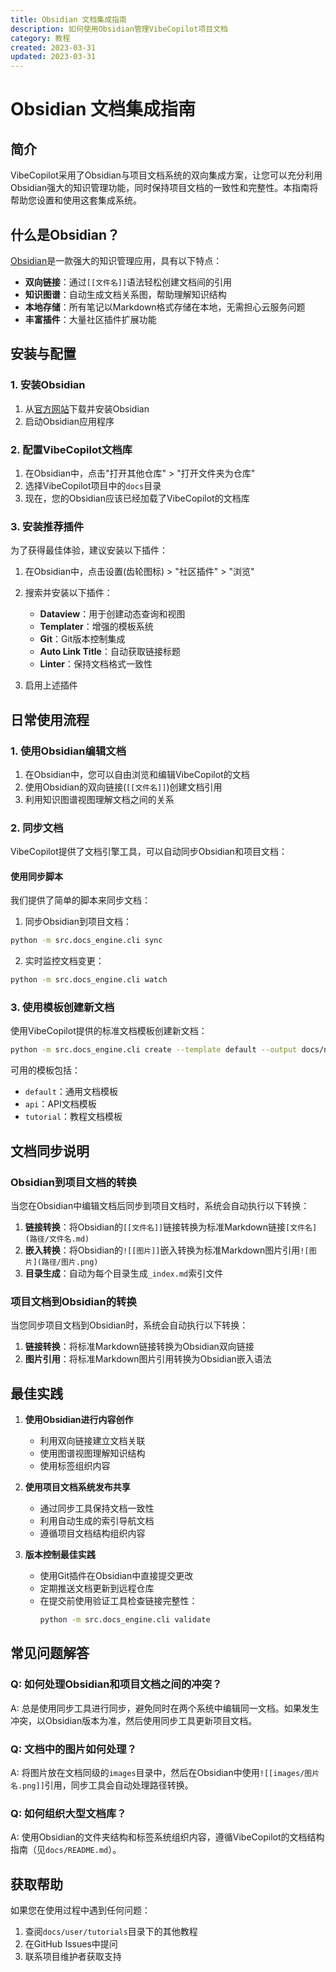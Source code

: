 ```yaml
---
title: Obsidian 文档集成指南
description: 如何使用Obsidian管理VibeCopilot项目文档
category: 教程
created: 2023-03-31
updated: 2023-03-31
---
```


# Obsidian 文档集成指南

## 简介

VibeCopilot采用了Obsidian与项目文档系统的双向集成方案，让您可以充分利用Obsidian强大的知识管理功能，同时保持项目文档的一致性和完整性。本指南将帮助您设置和使用这套集成系统。

## 什么是Obsidian？

[Obsidian](https://obsidian.md/)是一款强大的知识管理应用，具有以下特点：

- **双向链接**：通过`[[文件名]]`语法轻松创建文档间的引用
- **知识图谱**：自动生成文档关系图，帮助理解知识结构
- **本地存储**：所有笔记以Markdown格式存储在本地，无需担心云服务问题
- **丰富插件**：大量社区插件扩展功能

## 安装与配置

### 1. 安装Obsidian

1. 从[官方网站](https://obsidian.md/)下载并安装Obsidian
2. 启动Obsidian应用程序

### 2. 配置VibeCopilot文档库

1. 在Obsidian中，点击"打开其他仓库" > "打开文件夹为仓库"
2. 选择VibeCopilot项目中的`docs`目录
3. 现在，您的Obsidian应该已经加载了VibeCopilot的文档库

### 3. 安装推荐插件

为了获得最佳体验，建议安装以下插件：

1. 在Obsidian中，点击设置(齿轮图标) > "社区插件" > "浏览"
2. 搜索并安装以下插件：
   - **Dataview**：用于创建动态查询和视图
   - **Templater**：增强的模板系统
   - **Git**：Git版本控制集成
   - **Auto Link Title**：自动获取链接标题
   - **Linter**：保持文档格式一致性

3. 启用上述插件

## 日常使用流程

### 1. 使用Obsidian编辑文档

1. 在Obsidian中，您可以自由浏览和编辑VibeCopilot的文档
2. 使用Obsidian的双向链接(`[[文件名]]`)创建文档引用
3. 利用知识图谱视图理解文档之间的关系

### 2. 同步文档

VibeCopilot提供了文档引擎工具，可以自动同步Obsidian和项目文档：

#### 使用同步脚本

我们提供了简单的脚本来同步文档：

1. 同步Obsidian到项目文档：

```bash
python -m src.docs_engine.cli sync
```

2. 实时监控文档变更：

```bash
python -m src.docs_engine.cli watch
```

### 3. 使用模板创建新文档

使用VibeCopilot提供的标准文档模板创建新文档：

```bash
python -m src.docs_engine.cli create --template default --output docs/new-document.md --title "文档标题" --description "文档描述" --category "文档分类"
```

可用的模板包括：
- `default`：通用文档模板
- `api`：API文档模板
- `tutorial`：教程文档模板

## 文档同步说明

### Obsidian到项目文档的转换

当您在Obsidian中编辑文档后同步到项目文档时，系统会自动执行以下转换：

1. **链接转换**：将Obsidian的`[[文件名]]`链接转换为标准Markdown链接`[文件名](路径/文件名.md)`
2. **嵌入转换**：将Obsidian的`![[图片]]`嵌入转换为标准Markdown图片引用`![图片](路径/图片.png)`
3. **目录生成**：自动为每个目录生成`_index.md`索引文件

### 项目文档到Obsidian的转换

当您同步项目文档到Obsidian时，系统会自动执行以下转换：

1. **链接转换**：将标准Markdown链接转换为Obsidian双向链接
2. **图片引用**：将标准Markdown图片引用转换为Obsidian嵌入语法

## 最佳实践

1. **使用Obsidian进行内容创作**
   - 利用双向链接建立文档关联
   - 使用图谱视图理解知识结构
   - 使用标签组织内容

2. **使用项目文档系统发布共享**
   - 通过同步工具保持文档一致性
   - 利用自动生成的索引导航文档
   - 遵循项目文档结构组织内容

3. **版本控制最佳实践**
   - 使用Git插件在Obsidian中直接提交更改
   - 定期推送文档更新到远程仓库
   - 在提交前使用验证工具检查链接完整性：
     ```bash
     python -m src.docs_engine.cli validate
     ```

## 常见问题解答

### Q: 如何处理Obsidian和项目文档之间的冲突？

A: 总是使用同步工具进行同步，避免同时在两个系统中编辑同一文档。如果发生冲突，以Obsidian版本为准，然后使用同步工具更新项目文档。

### Q: 文档中的图片如何处理？

A: 将图片放在文档同级的`images`目录中，然后在Obsidian中使用`![[images/图片名.png]]`引用，同步工具会自动处理路径转换。

### Q: 如何组织大型文档库？

A: 使用Obsidian的文件夹结构和标签系统组织内容，遵循VibeCopilot的文档结构指南（见`docs/README.md`）。

## 获取帮助

如果您在使用过程中遇到任何问题：

1. 查阅`docs/user/tutorials`目录下的其他教程
2. 在GitHub Issues中提问
3. 联系项目维护者获取支持

